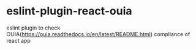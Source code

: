 # eslint-plugin-react-ouia
eslint plugin to check OUIA(https://ouia.readthedocs.io/en/latest/README.html) compliance of react app

